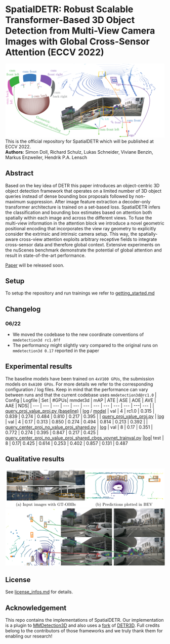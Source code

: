 # SpatialDETR: Robust Scalable Transformer-Based 3D Object Detection from Multi-View Camera Images with Global Cross-Sensor Attention (ECCV 2022)

![](img/overview.png "Overview")
This is the official repository for SpatialDETR which will be published at ECCV 2022.   
**Authors**: Simon Doll, Richard Schulz, Lukas Schneider, Viviane Benzin, Markus Enzweiler, Hendrik P.A. Lensch
## Abstract
Based on the key idea of DETR this paper introduces an object-centric 3D object detection framework that operates on a limited number of 3D object queries instead of dense bounding box proposals followed by non-maximum suppression. After image feature extraction a decoder-only transformer architecture is trained on a set-based loss. SpatialDETR infers the classification and bounding box estimates based on attention both spatially within each image and across the different views. To fuse the multi-view information in the attention block we introduce a novel geometric positional encoding that incorporates the view ray geometry to explicitly consider the extrinsic and intrinsic camera setup. This way, the  spatially-aware cross-view attention exploits arbitrary receptive fields to integrate cross-sensor data and therefore global context. Extensive experiments on the nuScenes benchmark demonstrate the potential of global attention and result in state-of-the-art performance.

[Paper](TBD) will be released soon.
## Setup
To setup the repository and run trainings we refer to [getting_started.md](getting_started.md)

## Changelog
### 06/22
- We moved the codebase to the new coordinate conventions of `mmdetection3d rc1.0ff`
- The performancy might slightly vary compared to the original runs on `mmdetection3d 0.17` reported in the paper


## Experimental results
The baseline models have been trained on `4xV100 GPUs`, the submission models on `8xA100 GPUs`. For more details we refer to the corresponding configuration / log files. Keep in mind that the performance can vary between runs and that the current codebase uses `mmdetection3d@rc1.0`
| Config  | Logfile | Set | #GPUs| mmdet3d | mAP | ATE | ASE | AOE | AVE | AAE | NDS|
| --- | --- | --- | --- | --- | --- | --- | --- | --- | --- | ---| --- |
| [query_proj_value_proj.py (baseline)](configs/submission/frozen_4/query_proj_value_proj.py)  | [log](training_logs/frozen_4/query_proj_value_proj.log) / [model](https://drive.google.com/file/d/1Tm6M0e-8QYBUeqwBwYpJk1EwxQbyZl6M/view?usp=sharing) | val | 4 | rc1.0 | 0.315 | 0.839 | 0.274 | 0.484 | 0.810 | 0.217 | 0.395 |
| [query_proj_value_proj.py](configs/submission/frozen_4/query_proj_value_proj.py)  | [log](training_logs/frozen_4/query_proj_value_proj_0_17.log) | val | 4 | 0.17 | 0.313 | 0.850 | 0.274 | 0.494 | 0.814 | 0.213 | 0.392 |
| [query_center_proj_no_value_proj_shared.py](configs/submission/frozen_1/query_center_proj_no_value_proj_shared.py)  | [log](training_logs/frozen_1/query_center_proj_no_value_proj_shared.log) | val | 8 | 0.17 | 0.351 | 0.772 | 0.274 | 0.395 | 0.847 | 0.217 | 0.425
| [query_center_proj_no_value_proj_shared_cbgs_vovnet_trainval.py](configs/submission/frozen_1/query_center_proj_no_value_proj_shared_cbgs_vovnet_trainval.py)  |[log](training_logs/frozen_1/query_center_proj_no_value_proj_shared_cbgs_vovnet_trainval.log)| test | 8 | 0.17| 0.425 | 0.614 | 0.253 | 0.402 | 0.857 | 0.131 | 0.487

## Qualitative results
![](img/qualitative_results.png "Visualization of predictions")
![](img/attention.png "Attention visualization for multiple queries")

## License
See [license_infos.md](license_infos.md) for details.

## Acknowledgement
This repo contains the implementations of SpatialDETR. Our implementation is a plugin to [MMDetection3D](https://github.com/open-mmlab/mmdetection3d) and also uses a [fork](https://github.com/SimonDoll/fusion_detr3d) of [DETR3D](https://github.com/WangYueFt/detr3d). Full credits belong to the contributors of those frameworks and we truly thank them for enabling our research!
